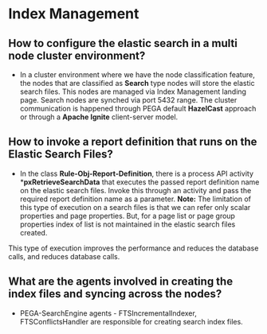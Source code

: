 # Index Management

## How to configure the elastic search in a multi node cluster environment?

* In a cluster environment where we have the node classification feature, the nodes that are classified as **Search** type nodes will store the elastic search files. This nodes are managed via Index Management landing page. Search nodes are synched via port 5432 range. The cluster communication is happened through PEGA default **HazelCast** approach or through a **Apache Ignite** client-server model. 

## How to invoke a report definition that runs on the Elastic Search Files?

* In the class __Rule-Obj-Report-Definition__, there is a process API activity ***pxRetrieveSearchData** that executes the passed report definition name on the elastic search files. Invoke this through an activity and pass the required report definition name as a parameter. __Note:__ The limitation of this type of execution on a search files is that we can refer only scalar properties and page properties. But, for a page list or page group properties index of list is not maintained in the elastic search files created. 

This type of execution improves the performance and reduces the database calls, and reduces database calls. 

## What are the agents involved in creating the index files and syncing across the nodes?

* PEGA-SearchEngine agents - FTSIncrementalIndexer, FTSConflictsHandler are responsible for creating search index files. 